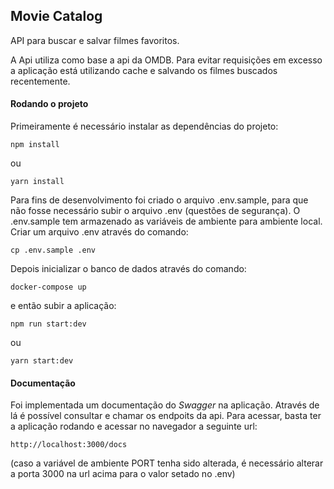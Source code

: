 ## Movie Catalog

API para buscar e salvar filmes favoritos.

A Api utiliza como base a api da OMDB. Para evitar requisições em excesso a aplicação está utilizando cache e salvando os filmes buscados recentemente.

#### Rodando o projeto

Primeiramente é necessário instalar as dependências do projeto:

`npm install`

ou

`yarn install`

Para fins de desenvolvimento foi criado o arquivo .env.sample, para que não fosse necessário subir o arquivo .env (questões de segurança). O .env.sample tem armazenado as variáveis de ambiente para ambiente local. Criar um arquivo .env através do comando:

`cp .env.sample .env`

Depois inicializar o banco de dados através do comando:

`docker-compose up`

e então subir a aplicação:

`npm run start:dev`

ou

`yarn start:dev`

#### Documentação

Foi implementada um documentação do _Swagger_ na aplicação. Através de lá é possível consultar e chamar os endpoits da api. Para acessar, basta ter a aplicação rodando e acessar no navegador a seguinte url:

`http://localhost:3000/docs`

(caso a variável de ambiente PORT tenha sido alterada, é necessário alterar a porta 3000 na url acima para o valor setado no .env)
